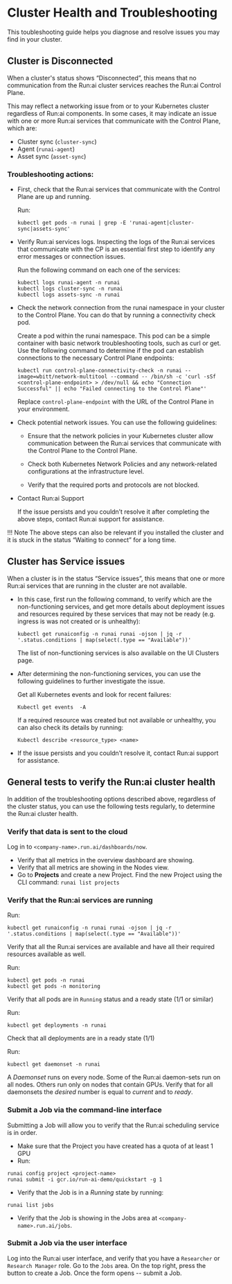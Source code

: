 # Cluster Health and Troubleshooting

This toubleshooting guide helps you diagnose and resolve issues you may find in your cluster.

## Cluster is Disconnected

When a cluster's status shows “Disconnected”, this means that no communication from the Run:ai cluster services reaches the Run:ai Control Plane. 

This may reflect a networking issue from or to your Kubernetes cluster regardless of Run:ai components. In some cases, it may indicate an issue with one or more Run:ai services that communicate with the Control Plane, which are:
* Cluster sync (`cluster-sync`)
* Agent (`runai-agent`)
* Asset sync (`asset-sync`)

### Troubleshooting actions:

* First, check that the Run:ai services that communicate with the Control Plane are up and running.

  Run:

  `kubectl get pods -n runai | grep -E 'runai-agent|cluster-sync|assets-sync'`

* Verify Run:ai services logs. Inspecting the logs of the Run:ai services that communicate with the CP is an essential first step to identify any error messages or connection issues.

  Run the following command on each one of the services:

  ```
  kubectl logs runai-agent -n runai
  kubectl logs cluster-sync -n runai
  kubectl logs assets-sync -n runai
  ```

* Check the network connection from the runai namespace in your cluster to the Control Plane. You can do that by running a connectivity check pod.

  Create a pod within the runai namespace. This pod can be a simple container with basic network troubleshooting tools, such as curl or get. Use the following command to determine if the pod can establish connections to the necessary Control Plane endpoints:

  `kubectl run control-plane-connectivity-check -n runai --image=wbitt/network-multitool --command -- /bin/sh -c 'curl -sSf <control-plane-endpoint> > /dev/null && echo "Connection Successful" || echo "Failed connecting to the Control Plane"'`

  Replace `control-plane-endpoint` with the URL of the Control Plane in your environment.

* Check potential network issues. You can use the following guidelines:
  
    * Ensure that the network policies in your Kubernetes cluster allow communication between the Run:ai services that communicate with the Control Plane to the Control Plane.
   
    * Check both Kubernetes Network Policies and any network-related configurations at the infrastructure level.
  
    * Verify that the required ports and protocols are not blocked. 

* Contact Run:ai Support

  If the issue persists and you couldn’t resolve it after completing the above steps, contact Run:ai support for assistance.

!!! Note 
    The above steps can also be relevant if you installed the cluster and it is stuck in the status “Waiting to connect” for a long time.

## Cluster has Service issues

When a cluster is in the status “Service issues”, this means that one or more Run:ai services that are running in the cluster are not available.

* In this case, first run the following command, to verify which are the non-functioning services, and get more details about deployment issues and resources required by these services that may not be ready (e.g. ingress is was not created or is unhealthy): 

  `kubectl get runaiconfig -n runai runai -ojson | jq -r '.status.conditions | map(select(.type == "Available"))'`

  The list of non-functioning services is also available on the UI Clusters page.

* After determining the non-functioning services, you can use the following guidelines to further investigate the issue.

  Get all Kubernetes events and look for recent failures:

  `Kubectl get events  -A`

  If a required resource was created but not available or unhealthy, you can also check its details by running:

  `Kubectl describe <resource_type> <name>`

* If the issue persists and you couldn’t resolve it, contact Run:ai support for assistance. 

## General tests to verify the Run:ai cluster health

In addition of the troubleshooting options described above, regardless of the cluster status, you can use the following tests regularly, to determine the Run:ai cluster health.

### Verify that data is sent to the cloud

Log in to `<company-name>.run.ai/dashboards/now`.

* Verify that all metrics in the overview dashboard are showing. 
* Verify that all metrics are showing in the Nodes view. 
* Go to __Projects__ and create a new Project. Find the new Project using the CLI command: `runai list projects`


### Verify that the Run:ai services are running

Run:
```
kubectl get runaiconfig -n runai runai -ojson | jq -r '.status.conditions | map(select(.type == "Available"))'
```
Verify that all the Run:ai services are available and have all their required resources available as well.


Run:
```
kubectl get pods -n runai
kubectl get pods -n monitoring
```
Verify that all pods are in `Running` status and a ready state (1/1 or similar)

Run:
```
kubectl get deployments -n runai
```

Check that all deployments are in a ready state (1/1)

Run:

```
kubectl get daemonset -n runai
```

A _Daemonset_ runs on every node. Some of the Run:ai daemon-sets run on all nodes. Others run only on nodes that contain GPUs. Verify that for all daemonsets the _desired_ number is equal to  _current_ and to _ready_. 


### Submit a Job via the command-line interface

Submitting a Job will allow you to verify that the Run:ai scheduling service is in order. 

* Make sure that the Project you have created has a quota of at least 1 GPU
* Run:

``` 
runai config project <project-name>
runai submit -i gcr.io/run-ai-demo/quickstart -g 1
```

* Verify that the Job is in a _Running_ state by running: 

```
runai list jobs
```

* Verify that the Job is showing in the Jobs area at `<company-name>.run.ai/jobs`.

### Submit a Job via the user interface

Log into the Run:ai user interface, and verify that you have a `Researcher` or `Research Manager` role. 
Go to the `Jobs` area. On the top right, press the button to create a Job. Once the form opens -- submit a Job. 
